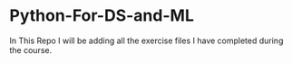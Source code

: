 # Python-For-DS-and-ML
In This Repo I will be adding all the exercise files I have completed during the course.
